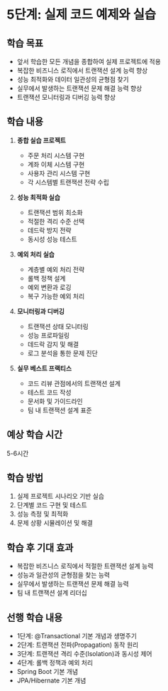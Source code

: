 # 5단계: 실제 코드 예제와 실습

## 학습 목표
- 앞서 학습한 모든 개념을 종합하여 실제 프로젝트에 적용
- 복잡한 비즈니스 로직에서 트랜잭션 설계 능력 향상
- 성능 최적화와 데이터 일관성의 균형점 찾기
- 실무에서 발생하는 트랜잭션 문제 해결 능력 향상
- 트랜잭션 모니터링과 디버깅 능력 향상

## 학습 내용
1. **종합 실습 프로젝트**
   - 주문 처리 시스템 구현
   - 계좌 이체 시스템 구현
   - 사용자 관리 시스템 구현
   - 각 시스템별 트랜잭션 전략 수립

2. **성능 최적화 실습**
   - 트랜잭션 범위 최소화
   - 적절한 격리 수준 선택
   - 데드락 방지 전략
   - 동시성 성능 테스트

3. **예외 처리 실습**
   - 계층별 예외 처리 전략
   - 롤백 정책 설계
   - 예외 변환과 로깅
   - 복구 가능한 예외 처리

4. **모니터링과 디버깅**
   - 트랜잭션 상태 모니터링
   - 성능 프로파일링
   - 데드락 감지 및 해결
   - 로그 분석을 통한 문제 진단

5. **실무 베스트 프랙티스**
   - 코드 리뷰 관점에서의 트랜잭션 설계
   - 테스트 코드 작성
   - 문서화 및 가이드라인
   - 팀 내 트랜잭션 설계 표준

## 예상 학습 시간
5-6시간

## 학습 방법
1. 실제 프로젝트 시나리오 기반 실습
2. 단계별 코드 구현 및 테스트
3. 성능 측정 및 최적화
4. 문제 상황 시뮬레이션 및 해결

## 학습 후 기대 효과
- 복잡한 비즈니스 로직에서 적절한 트랜잭션 설계 능력
- 성능과 일관성의 균형점을 찾는 능력
- 실무에서 발생하는 트랜잭션 문제 해결 능력
- 팀 내 트랜잭션 설계 리더십

## 선행 학습 내용
- 1단계: @Transactional 기본 개념과 생명주기
- 2단계: 트랜잭션 전파(Propagation) 동작 원리
- 3단계: 트랜잭션 격리 수준(Isolation)과 동시성 제어
- 4단계: 롤백 정책과 예외 처리
- Spring Boot 기본 개념
- JPA/Hibernate 기본 개념
